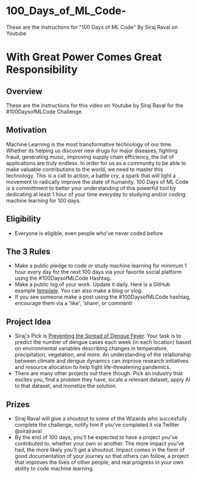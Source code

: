 # 100_Days_of_ML_Code-
These are the instructions for "100 Days of ML Code" By Siraj Raval on Youtube

# With Great Power Comes Great Responsibility 

## Overview

These are the instructions for this video on Youtube by Siraj Raval for the #100DaysofMLCode Challenge. 

## Motivation

Machine Learning is the most transformative technology of our time. Whether its helping us discover new drugs for major diseases,
fighting fraud, generating music, improving supply chain efficiency, the list of applications are truly endless. In order for us as a community
to be able to make valuable contributions to the world, we need to master this technology. This is a call to action, a battle cry, a spark that
will light a movement to radically improve the state of humanity. 100 Days of ML Code is a committment to better your understanding of
this powerful tool by dedicating at least 1 hour of your time everyday to studying and/or coding machine learning for 100 days. 

## Eligibility 

- Everyone is eligible, even people who've never coded before

## The 3 Rules

- Make a public pledge to code or study machine learning for minimum 1 hour every day for the next 100 days via your favorite social platform using the #100DaysofMLCode Hashtag.
- Make a public log of your work. Update it daily. Here is a GitHub example [template](https://gist.github.com/llSourcell/43194e486a92532bc343f7837b178eda). You can also
make a blog or vlog. 
- If you see someone make a post using the #100DaysofMLCode hashtag, encourage them via a 'like', 'share', or comment!

## Project Idea

- Siraj's Pick is [Preventing the Spread of Dengue Fever](https://www.drivendata.org/competitions/44/dengai-predicting-disease-spread/). 
Your task is to predict the number of dengue cases each week (in each location) based on environmental variables describing changes
in temperature, precipitation, vegetation, and more. An understanding of the relationship between climate and dengue dynamics can improve research 
initiatives and resource allocation to help fight life-threatening pandemics.
- There are many other projects out there though. Pick an industry that excites you, find a problem they have, locale a relevant dataset, apply AI to that dataset, and monetize the solution.  


## Prizes

- Siraj Raval will give a shoutout to some of the Wizards who succesfully complete the challenge, notify him if you've completed
it via Twitter @sirajraval
- By the end of 100 days, you'll be expected to have a project you've contributed to, whether your own or another. The more impact
you've had, the more likely you'll get a shoutout. Impact comes in the form of good documentation of your journey so that others can follow,
a project that improves the lives of other people, and real progress in your own ability to code machine learning.
